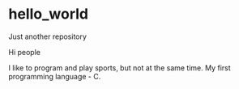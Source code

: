 # hello_world
Just another repository

Hi people

I like to program and play sports, but not at the same time.
My first programming language - C. 
